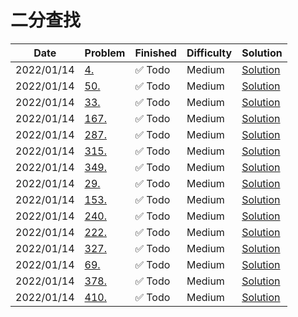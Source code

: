 # 二分查找
| Date       | Problem                                                              | Finished | Difficulty | Solution                                        |
|------------|----------------------------------------------------------------------|----------|------------|-------------------------------------------------|
| 2022/01/14 | [4.](https://leetcode.com/problems/longest-palindromic-substring/)   | ✅ Todo   | Medium     | [Solution](./src/string/LongestPalindrome.java) |
| 2022/01/14 | [50.](https://leetcode.com/problems/longest-palindromic-substring/)  | ✅ Todo   | Medium     | [Solution](./src/string/LongestPalindrome.java) |
| 2022/01/14 | [33.](https://leetcode.com/problems/longest-palindromic-substring/)  | ✅ Todo   | Medium     | [Solution](./src/string/LongestPalindrome.java) |
| 2022/01/14 | [167.](https://leetcode.com/problems/longest-palindromic-substring/) | ✅ Todo   | Medium     | [Solution](./src/string/LongestPalindrome.java) |
| 2022/01/14 | [287.](https://leetcode.com/problems/longest-palindromic-substring/) | ✅ Todo   | Medium     | [Solution](./src/string/LongestPalindrome.java) |
| 2022/01/14 | [315.](https://leetcode.com/problems/longest-palindromic-substring/) | ✅ Todo   | Medium     | [Solution](./src/string/LongestPalindrome.java) |
| 2022/01/14 | [349.](https://leetcode.com/problems/longest-palindromic-substring/) | ✅ Todo   | Medium     | [Solution](./src/string/LongestPalindrome.java) |
| 2022/01/14 | [29.](https://leetcode.com/problems/longest-palindromic-substring/)  | ✅ Todo   | Medium     | [Solution](./src/string/LongestPalindrome.java) |
| 2022/01/14 | [153.](https://leetcode.com/problems/longest-palindromic-substring/) | ✅ Todo   | Medium     | [Solution](./src/string/LongestPalindrome.java) |
| 2022/01/14 | [240.](https://leetcode.com/problems/longest-palindromic-substring/) | ✅ Todo   | Medium     | [Solution](./src/string/LongestPalindrome.java) |
| 2022/01/14 | [222.](https://leetcode.com/problems/longest-palindromic-substring/) | ✅ Todo   | Medium     | [Solution](./src/string/LongestPalindrome.java) |
| 2022/01/14 | [327.](https://leetcode.com/problems/longest-palindromic-substring/) | ✅ Todo   | Medium     | [Solution](./src/string/LongestPalindrome.java) |
| 2022/01/14 | [69.](https://leetcode.com/problems/longest-palindromic-substring/)  | ✅ Todo   | Medium     | [Solution](./src/string/LongestPalindrome.java) |
| 2022/01/14 | [378.](https://leetcode.com/problems/longest-palindromic-substring/) | ✅ Todo   | Medium     | [Solution](./src/string/LongestPalindrome.java) |
| 2022/01/14 | [410.](https://leetcode.com/problems/longest-palindromic-substring/) | ✅ Todo   | Medium     | [Solution](./src/string/LongestPalindrome.java) |
